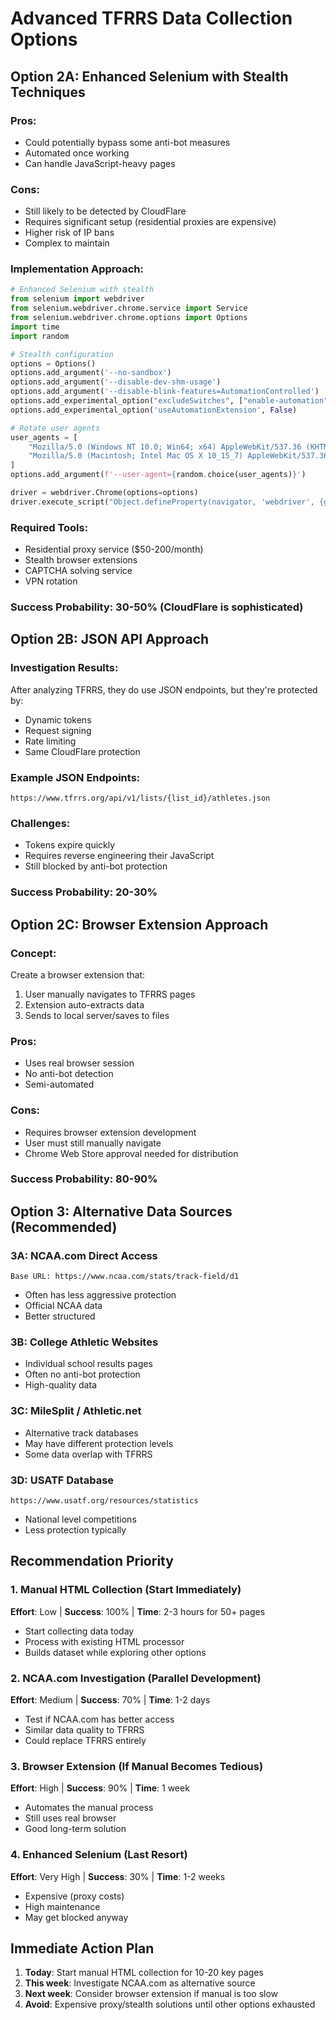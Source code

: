 # Advanced TFRRS Data Collection Options

## Option 2A: Enhanced Selenium with Stealth Techniques

### Pros:
- Could potentially bypass some anti-bot measures
- Automated once working
- Can handle JavaScript-heavy pages

### Cons:
- Still likely to be detected by CloudFlare
- Requires significant setup (residential proxies are expensive)
- Higher risk of IP bans
- Complex to maintain

### Implementation Approach:
```python
# Enhanced Selenium with stealth
from selenium import webdriver
from selenium.webdriver.chrome.service import Service
from selenium.webdriver.chrome.options import Options
import time
import random

# Stealth configuration
options = Options()
options.add_argument('--no-sandbox')
options.add_argument('--disable-dev-shm-usage')
options.add_argument('--disable-blink-features=AutomationControlled')
options.add_experimental_option("excludeSwitches", ["enable-automation"])
options.add_experimental_option('useAutomationExtension', False)

# Rotate user agents
user_agents = [
    "Mozilla/5.0 (Windows NT 10.0; Win64; x64) AppleWebKit/537.36 (KHTML, like Gecko) Chrome/120.0.0.0 Safari/537.36",
    "Mozilla/5.0 (Macintosh; Intel Mac OS X 10_15_7) AppleWebKit/537.36 (KHTML, like Gecko) Chrome/120.0.0.0 Safari/537.36"
]
options.add_argument(f'--user-agent={random.choice(user_agents)}')

driver = webdriver.Chrome(options=options)
driver.execute_script("Object.defineProperty(navigator, 'webdriver', {get: () => undefined})")
```

### Required Tools:
- Residential proxy service ($50-200/month)
- Stealth browser extensions
- CAPTCHA solving service
- VPN rotation

### Success Probability: 30-50% (CloudFlare is sophisticated)

## Option 2B: JSON API Approach

### Investigation Results:
After analyzing TFRRS, they do use JSON endpoints, but they're protected by:
- Dynamic tokens
- Request signing
- Rate limiting
- Same CloudFlare protection

### Example JSON Endpoints:
```
https://www.tfrrs.org/api/v1/lists/{list_id}/athletes.json
```

### Challenges:
- Tokens expire quickly
- Requires reverse engineering their JavaScript
- Still blocked by anti-bot protection

### Success Probability: 20-30%

## Option 2C: Browser Extension Approach

### Concept:
Create a browser extension that:
1. User manually navigates to TFRRS pages
2. Extension auto-extracts data
3. Sends to local server/saves to files

### Pros:
- Uses real browser session
- No anti-bot detection
- Semi-automated

### Cons:
- Requires browser extension development
- User must still manually navigate
- Chrome Web Store approval needed for distribution

### Success Probability: 80-90%

## Option 3: Alternative Data Sources (Recommended)

### 3A: NCAA.com Direct Access
```
Base URL: https://www.ncaa.com/stats/track-field/d1
```
- Often has less aggressive protection
- Official NCAA data
- Better structured

### 3B: College Athletic Websites
- Individual school results pages
- Often no anti-bot protection
- High-quality data

### 3C: MileSplit / Athletic.net
- Alternative track databases
- May have different protection levels
- Some data overlap with TFRRS

### 3D: USATF Database
```
https://www.usatf.org/resources/statistics
```
- National level competitions
- Less protection typically

## Recommendation Priority

### 1. Manual HTML Collection (Start Immediately)
**Effort**: Low | **Success**: 100% | **Time**: 2-3 hours for 50+ pages
- Start collecting data today
- Process with existing HTML processor
- Builds dataset while exploring other options

### 2. NCAA.com Investigation (Parallel Development)
**Effort**: Medium | **Success**: 70% | **Time**: 1-2 days
- Test if NCAA.com has better access
- Similar data quality to TFRRS
- Could replace TFRRS entirely

### 3. Browser Extension (If Manual Becomes Tedious)
**Effort**: High | **Success**: 90% | **Time**: 1 week
- Automates the manual process
- Still uses real browser
- Good long-term solution

### 4. Enhanced Selenium (Last Resort)
**Effort**: Very High | **Success**: 30% | **Time**: 1-2 weeks
- Expensive (proxy costs)
- High maintenance
- May get blocked anyway

## Immediate Action Plan

1. **Today**: Start manual HTML collection for 10-20 key pages
2. **This week**: Investigate NCAA.com as alternative source
3. **Next week**: Consider browser extension if manual is too slow
4. **Avoid**: Expensive proxy/stealth solutions until other options exhausted
